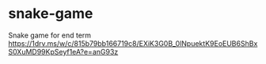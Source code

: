 # snake-game
Snake game for end term
https://1drv.ms/w/c/815b79bb166719c8/EXiK3G0B_0lNpuektK9EoEUB6ShBxS0XuMD99KpSeyf1eA?e=anG93z
